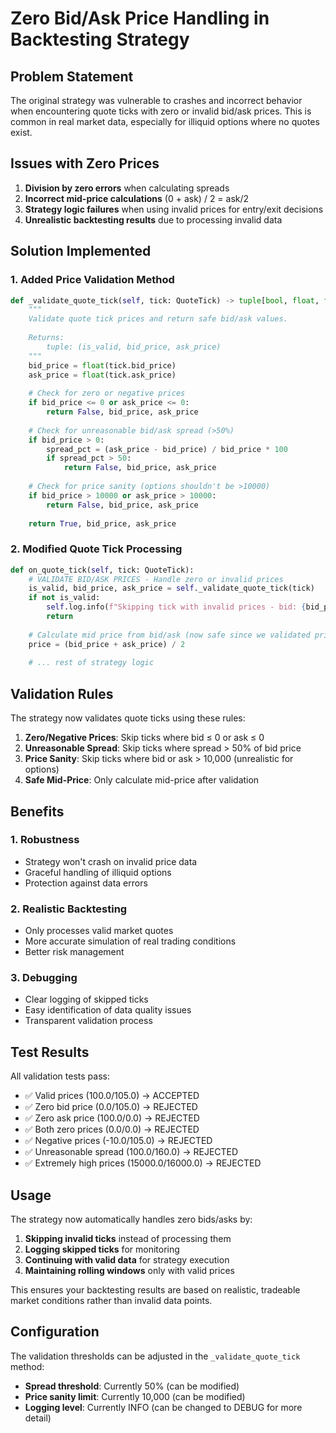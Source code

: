 # Zero Bid/Ask Price Handling in Backtesting Strategy

## Problem Statement

The original strategy was vulnerable to crashes and incorrect behavior when encountering quote ticks with zero or invalid bid/ask prices. This is common in real market data, especially for illiquid options where no quotes exist.

## Issues with Zero Prices

1. **Division by zero errors** when calculating spreads
2. **Incorrect mid-price calculations** (0 + ask) / 2 = ask/2
3. **Strategy logic failures** when using invalid prices for entry/exit decisions
4. **Unrealistic backtesting results** due to processing invalid data

## Solution Implemented

### 1. Added Price Validation Method

```python
def _validate_quote_tick(self, tick: QuoteTick) -> tuple[bool, float, float]:
    """
    Validate quote tick prices and return safe bid/ask values.
    
    Returns:
        tuple: (is_valid, bid_price, ask_price)
    """
    bid_price = float(tick.bid_price)
    ask_price = float(tick.ask_price)
    
    # Check for zero or negative prices
    if bid_price <= 0 or ask_price <= 0:
        return False, bid_price, ask_price
    
    # Check for unreasonable bid/ask spread (>50%)
    if bid_price > 0:
        spread_pct = (ask_price - bid_price) / bid_price * 100
        if spread_pct > 50:
            return False, bid_price, ask_price
    
    # Check for price sanity (options shouldn't be >10000)
    if bid_price > 10000 or ask_price > 10000:
        return False, bid_price, ask_price
    
    return True, bid_price, ask_price
```

### 2. Modified Quote Tick Processing

```python
def on_quote_tick(self, tick: QuoteTick):
    # VALIDATE BID/ASK PRICES - Handle zero or invalid prices
    is_valid, bid_price, ask_price = self._validate_quote_tick(tick)
    if not is_valid:
        self.log.info(f"Skipping tick with invalid prices - bid: {bid_price}, ask: {ask_price}")
        return
    
    # Calculate mid price from bid/ask (now safe since we validated prices)
    price = (bid_price + ask_price) / 2
    
    # ... rest of strategy logic
```

## Validation Rules

The strategy now validates quote ticks using these rules:

1. **Zero/Negative Prices**: Skip ticks where bid ≤ 0 or ask ≤ 0
2. **Unreasonable Spread**: Skip ticks where spread > 50% of bid price
3. **Price Sanity**: Skip ticks where bid or ask > 10,000 (unrealistic for options)
4. **Safe Mid-Price**: Only calculate mid-price after validation

## Benefits

### 1. **Robustness**
- Strategy won't crash on invalid price data
- Graceful handling of illiquid options
- Protection against data errors

### 2. **Realistic Backtesting**
- Only processes valid market quotes
- More accurate simulation of real trading conditions
- Better risk management

### 3. **Debugging**
- Clear logging of skipped ticks
- Easy identification of data quality issues
- Transparent validation process

## Test Results

All validation tests pass:
- ✅ Valid prices (100.0/105.0) → ACCEPTED
- ✅ Zero bid price (0.0/105.0) → REJECTED
- ✅ Zero ask price (100.0/0.0) → REJECTED
- ✅ Both zero prices (0.0/0.0) → REJECTED
- ✅ Negative prices (-10.0/105.0) → REJECTED
- ✅ Unreasonable spread (100.0/160.0) → REJECTED
- ✅ Extremely high prices (15000.0/16000.0) → REJECTED

## Usage

The strategy now automatically handles zero bids/asks by:

1. **Skipping invalid ticks** instead of processing them
2. **Logging skipped ticks** for monitoring
3. **Continuing with valid data** for strategy execution
4. **Maintaining rolling windows** only with valid prices

This ensures your backtesting results are based on realistic, tradeable market conditions rather than invalid data points.

## Configuration

The validation thresholds can be adjusted in the `_validate_quote_tick` method:

- **Spread threshold**: Currently 50% (can be modified)
- **Price sanity limit**: Currently 10,000 (can be modified)
- **Logging level**: Currently INFO (can be changed to DEBUG for more detail) 